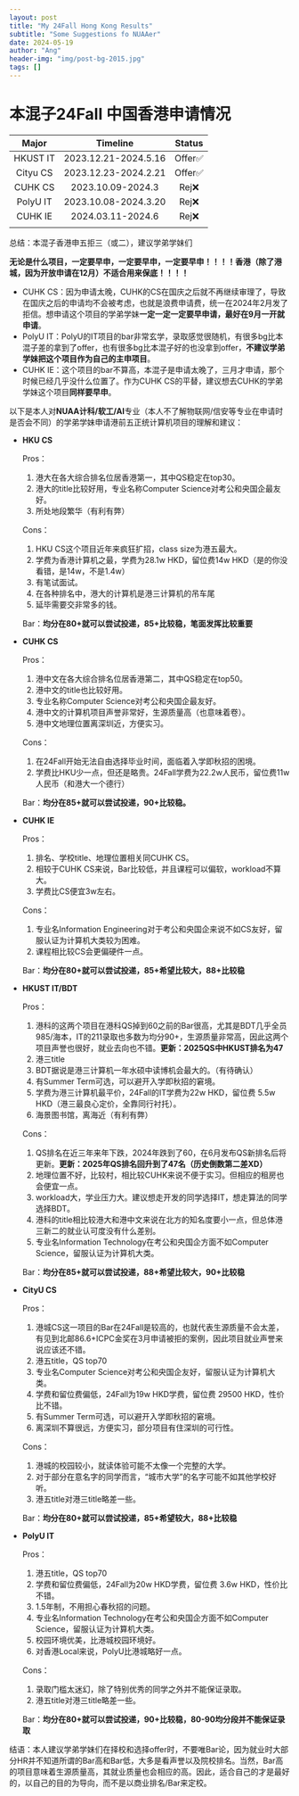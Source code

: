 ```yaml
---
layout: post
title: "My 24Fall Hong Kong Results"
subtitle: "Some Suggestions fo NUAAer"
date: 2024-05-19
author: "Ang"
header-img: "img/post-bg-2015.jpg"
tags: []
---
```


# 本混子24Fall 中国香港申请情况

|  Major   |       Timeline       | Status |
| :------: | :------------------: | :----: |
| HKUST IT | 2023.12.21-2024.5.16 | Offer✅ |
| Cityu CS | 2023.12.23-2024.2.21 | Offer✅ |
| CUHK CS  |  2023.10.09-2024.3   |  Rej❌  |
| PolyU IT | 2023.10.08-2024.3.20 |  Rej❌  |
| CUHK IE  |  2024.03.11-2024.6   |  Rej❌  |
|          |                      |        |

总结：本混子香港申五拒三（或二），建议学弟学妹们

**无论是什么项目，一定要早申，一定要早申，一定要早申！！！！香港（除了港城，因为开放申请在12月）不适合用来保底！！！！**

- CUHK CS：因为申请太晚，CUHK的CS在国庆之后就不再继续审理了，导致在国庆之后的申请均不会被考虑，也就是浪费申请费，统一在2024年2月发了拒信。想申请这个项目的学弟学妹**一定一定一定要早申请，最好在9月一开就申请**。
- PolyU IT：PolyU的IT项目的bar非常玄学，录取感觉很随机，有很多bg比本混子差的拿到了offer，也有很多bg比本混子好的也没拿到offer，**不建议学弟学妹把这个项目作为自己的主申项目**。
- CUHK IE：这个项目的bar不算高，本混子是申请太晚了，三月才申请，那个时候已经几乎没什么位置了。作为CUHK CS的平替，建议想去CUHK的学弟学妹这个项目**同样要早申**。

以下是本人对**NUAA计科/软工/AI**专业（本人不了解物联网/信安等专业在申请时是否会不同）的学弟学妹申请港前五正统计算机项目的理解和建议：

- **HKU CS**

  Pros：

  1. 港大在各大综合排名位居香港第一，其中QS稳定在top30。
  2. 港大的title比较好用，专业名称Computer Science对考公和央国企最友好。
  3. 所处地段繁华（有利有弊）

  Cons：

  1. HKU CS这个项目近年来疯狂扩招，class size为港五最大。
  2. 学费为香港计算机之最，学费为28.1w HKD，留位费14w HKD（是的你没看错，是14w，不是1.4w）
  3. 有笔试面试。
  4. 在各种排名中，港大的计算机是港三计算机的吊车尾
  5. 延毕需要交非常多的钱。

  Bar：**均分在80+就可以尝试投递，85+比较稳，笔面发挥比较重要**

  

- **CUHK CS**

  Pros：

  1. 港中文在各大综合排名位居香港第二，其中QS稳定在top50。
  2. 港中文的title也比较好用。
  3. 专业名称Computer Science对考公和央国企最友好。
  4. 港中文的计算机项目声誉非常好，生源质量高（也意味着卷）。
  5. 港中文地理位置离深圳近，方便实习。

  Cons：

  1. 在24Fall开始无法自由选择毕业时间，面临着入学即秋招的困境。
  2. 学费比HKU少一点，但还是略贵。24Fall学费为22.2w人民币，留位费11w 人民币（和港大一个德行）

  Bar：**均分在85+就可以尝试投递，90+比较稳。**

- **CUHK IE**

  Pros：

  1. 排名、学校title、地理位置相关同CUHK CS。
  2. 相较于CUHK CS来说，Bar比较低，并且课程可以偏软，workload不算大。
  3. 学费比CS便宜3w左右。

  Cons：

  1. 专业名Information Engineering对于考公和央国企来说不如CS友好，留服认证为计算机大类较为困难。
  2. 课程相比较CS会更偏硬件一点。

  Bar：**均分在80+就可以尝试投递，85+希望比较大，88+比较稳**

- **HKUST IT/BDT**

  Pros：

  1. 港科的这两个项目在港科QS掉到60之前的Bar很高，尤其是BDT几乎全员985/海本，IT的211录取也多数为均分90+，生源质量非常高，因此这两个项目声誉也很好，就业去向也不错。**更新：2025QS中HKUST排名为47**
  2. 港三title
  3. BDT据说是港三计算机一年水硕中读博机会最大的。（有待确认）
  4. 有Summer Term可选，可以避开入学即秋招的窘境。
  5. 学费为港三计算机最平价，24Fall的IT学费为22w HKD，留位费 5.5w HKD（港三最良心定价，全靠同行衬托）。
  6. 海景图书馆，离海近（有利有弊）

  Cons：

  1. QS排名在近三年来年下跌，2024年跌到了60，在6月发布QS新排名后将更新。**更新：2025年QS排名回升到了47名（历史倒数第二差XD）**
  2. 地理位置不好，比较村，相比较CUHK来说不便于实习。但相应的租房也会便宜一点。
  3. workload大，学业压力大。建议想走开发的同学选择IT，想走算法的同学选择BDT。
  4. 港科的title相比较港大和港中文来说在北方的知名度要小一点，但总体港三新二的就业认可度没有什么差别。
  5. 专业名Information Technology在考公和央国企方面不如Computer Science，留服认证为计算机大类。

  Bar：**均分在85+就可以尝试投递，88+希望比较大，90+比较稳**

- **CityU CS**

  Pros：

  1. 港城CS这一项目的Bar在24Fall是较高的，也就代表生源质量不会太差，有见到北邮86.6+ICPC金奖在3月申请被拒的案例，因此项目就业声誉来说应该还不错。
  2. 港五title，QS top70
  3. 专业名Computer Science对考公和央国企友好，留服认证为计算机大类。
  4. 学费和留位费偏低，24Fall为19w HKD学费，留位费 29500 HKD，性价比不错。
  5. 有Summer Term可选，可以避开入学即秋招的窘境。
  6. 离深圳不算很远，方便实习，部分项目有住深圳的可行性。

  Cons：

  1. 港城的校园较小，就读体验可能不太像一个完整的大学。
  2. 对于部分在意名字的同学而言，“城市大学”的名字可能不如其他学校好听。
  3. 港五title对港三title略差一些。

  Bar：**均分在80+就可以尝试投递，85+希望较大，88+比较稳**

- **PolyU IT**

  Pros：

  1. 港五title，QS top70
  2. 学费和留位费偏低，24Fall为20w HKD学费，留位费 3.6w HKD，性价比不错。
  3. 1.5年制，不用担心春秋招的问题。
  4. 专业名Information Technology在考公和央国企方面不如Computer Science，留服认证为计算机大类。
  5. 校园环境优美，比港城校园环境好。
  6. 对香港Local来说，PolyU比港城略好一点。

  Cons：

  1. 录取门槛太迷幻，除了特别优秀的同学之外并不能保证录取。
  2. 港五title对港三title略差一些。

  Bar：**均分在80+就可以尝试投递，90+比较稳，80-90均分段并不能保证录取**



结语：本人建议学弟学妹们在择校和选择offer时，不要唯Bar论，因为就业时大部分HR并不知道所谓的Bar高和Bar低，大多是看声誉以及院校排名。当然，Bar高的项目意味着生源质量高，其就业质量也会相应的高。因此，适合自己的才是最好的，以自己的目的为导向，而不是以商业排名/Bar来定校。
